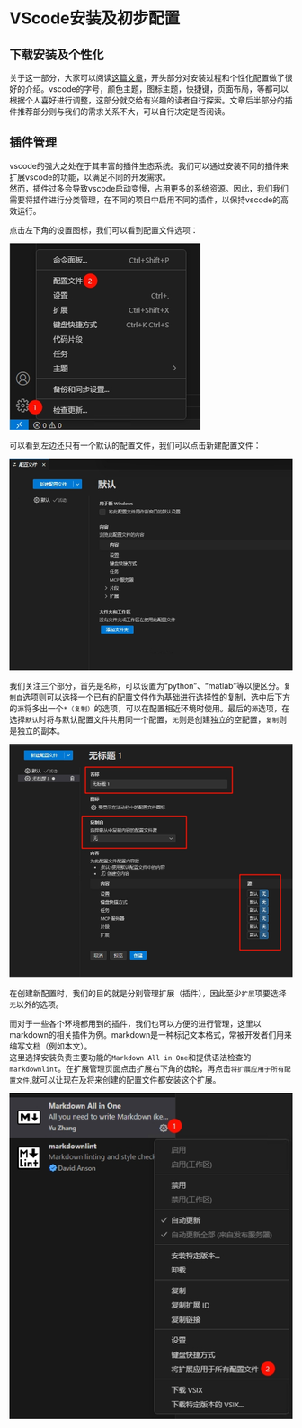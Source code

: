 # VScode安装及初步配置

## 下载安装及个性化

关于这一部分，大家可以阅读[这篇文章](https://blog.csdn.net/msdcp/article/details/127033151)，开头部分对安装过程和个性化配置做了很好的介绍。vscode的字号，颜色主题，图标主题，快捷键，页面布局，等都可以根据个人喜好进行调整，这部分就交给有兴趣的读者自行探索。文章后半部分的插件推荐部分则与我们的需求关系不大，可以自行决定是否阅读。

## 插件管理

vscode的强大之处在于其丰富的插件生态系统。我们可以通过安装不同的插件来扩展vscode的功能，以满足不同的开发需求。  
然而，插件过多会导致vscode启动变慢，占用更多的系统资源。因此，我们我们需要将插件进行分类管理，在不同的项目中启用不同的插件，以保持vscode的高效运行。

点击左下角的设置图标，我们可以看到配置文件选项：

![图片丢失](img/vscode_1.jpg "配置文件选项")

可以看到左边还只有一个默认的配置文件，我们可以点击新建配置文件：

![图片丢失](img/vscode_2.jpg "新建配置文件")

我们关注三个部分，首先是`名称`，可以设置为“python”、“matlab”等以便区分。`复制自`选项则可以选择一个已有的配置文件作为基础进行选择性的复制，选中后下方的`源`将多出一个`*（复制）`的选项，可以在配置相近环境时使用。最后的`源`选项，在选择`默认`时将与默认配置文件共用同一个配置，`无`则是创建独立的空配置，`复制`则是独立的副本。

![图片丢失](img/vscode_3.jpg "设置配置文件")

在创建新配置时，我们的目的就是分别管理扩展（插件），因此至少`扩展`项要选择`无`以外的选项。

而对于一些各个环境都用到的插件，我们也可以方便的进行管理，这里以markdown的相关插件为例。markdown是一种标记文本格式，常被开发者们用来编写文档（例如本文）。  
这里选择安装负责主要功能的`Markdown All in One`和提供语法检查的`markdownlint`。在扩展管理页面点击扩展右下角的齿轮，再点击`将扩展应用于所有配置文件`,就可以让现在及将来创建的配置文件都安装这个扩展。

![图片丢失](img/vscode_4.jpg "将扩展应用于所有配置文件")
